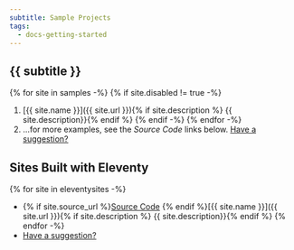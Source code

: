 ```yaml
---
subtitle: Sample Projects
tags:
  - docs-getting-started
---
```

## {{ subtitle }}

{% for site in samples -%}
{% if site.disabled != true -%}
1. [{{ site.name }}]({{ site.url }}){% if site.description %} {{ site.description}}{% endif %}
{% endif -%}
{% endfor -%}
1. …for more examples, see the _Source Code_ links below. [Have a suggestion?](https://github.com/11ty/eleventy/issues/new?labels=sample-project)

## Sites Built with Eleventy

{% for site in eleventysites -%}
* {% if site.source_url %}<a href="{{ site.source_url }}" class="minilink">Source Code</a> {% endif %}[{{ site.name }}]({{ site.url }}){% if site.description %} {{ site.description}}{% endif %}
{% endfor -%}
* [Have a suggestion?](https://github.com/11ty/11ty.io/issues/new?title=I+built+a+site+with+Eleventy!)